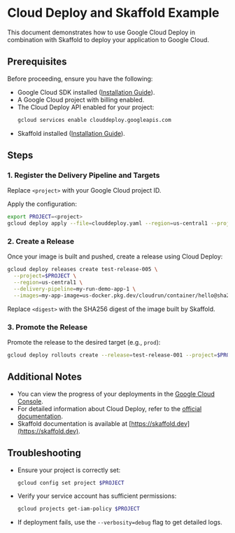 # Cloud Deploy and Skaffold Example

This document demonstrates how to use Google Cloud Deploy in combination with Skaffold to deploy your application to Google Cloud.

## Prerequisites

Before proceeding, ensure you have the following:

- Google Cloud SDK installed ([Installation Guide](https://cloud.google.com/sdk/docs/install)).
- A Google Cloud project with billing enabled.
- The Cloud Deploy API enabled for your project:
  ```bash
  gcloud services enable clouddeploy.googleapis.com
  ```
- Skaffold installed ([Installation Guide](https://skaffold.dev/docs/install/)).

## Steps

### 1. Register the Delivery Pipeline and Targets

Replace `<project>` with your Google Cloud project ID.

Apply the configuration:

```bash
export PROJECT=<project>
gcloud deploy apply --file=clouddeploy.yaml --region=us-central1 --project=$PROJECT
```

### 2. Create a Release

Once your image is built and pushed, create a release using Cloud Deploy:

```bash
gcloud deploy releases create test-release-005 \
  --project=$PROJECT \
  --region=us-central1 \
  --delivery-pipeline=my-run-demo-app-1 \
  --images=my-app-image=us-docker.pkg.dev/cloudrun/container/hello@sha256:4a856b6f1c3ce723a456ddc2adfbb794cbfba93f727e2d96fcf6540bd0d6fff4
```

Replace `<digest>` with the SHA256 digest of the image built by Skaffold.

### 3. Promote the Release

Promote the release to the desired target (e.g., `prod`):

```bash
gcloud deploy rollouts create --release=test-release-001 --project=$PROJECT --region=us-central1 --target=prod
```

## Additional Notes

- You can view the progress of your deployments in the [Google Cloud Console](https://console.cloud.google.com/deploy).
- For detailed information about Cloud Deploy, refer to the [official documentation](https://cloud.google.com/deploy/docs).
- Skaffold documentation is available at [https://skaffold.dev](https://skaffold.dev).

## Troubleshooting

- Ensure your project is correctly set:
  ```bash
  gcloud config set project $PROJECT
  ```
- Verify your service account has sufficient permissions:
  ```bash
  gcloud projects get-iam-policy $PROJECT
  ```
- If deployment fails, use the `--verbosity=debug` flag to get detailed logs.

